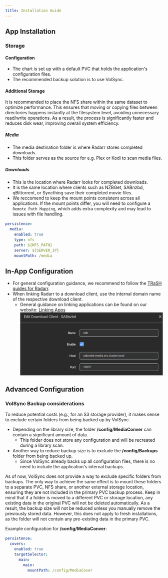 ```yaml
---
title: Installation Guide
---
```


## App Installation

### Storage

#### Configuration

 - The chart is set up with a default PVC that holds the application's configuration files.
 - The recommended backup solution is to use VolSync.

#### Additional Storage

It is recommended to place the NFS share within the same dataset to optimize performance. This ensures that moving or copying files between directories happens instantly at the filesystem level, avoiding unnecessary read/write operations. As a result, the process is significantly faster and reduces disk wear, improving overall system efficiency.

##### Media

- The media destination folder is where Radarr stores completed downloads.
- This folder serves as the source for e.g. Plex or Kodi to scan media files.

##### Downloads

- This is the location where Radarr looks for completed downloads.
- It is the same location where clients such as NZBGet, SABnzbd, qBittorrent, or Syncthing save their completed movie files.
- We reccomend to keep the mount points consistent across all applications. If the mount points differ, you will need to configure a `Remote Path Mapping`, which adds extra complexity and may lead to issues with file handling.

```yaml
persistence:
  media:
    enabled: true
    type: nfs
    path: ${NFS_PATH}
    server: ${SERVER_IP}
    mountPath: /media
```

## In-App Configuration

- For general configuration guidance, we recommend to follow the [TRaSH guides for Radarr](https://trash-guides.info/Radarr/).
- When linking Radarr to a download client, use the internal domain name of the respective download client.
  - General guidance on linking applications can be found on our website: [Linking Apps](/truecharts/truecharts/guides/linking-apps)
    </br>
    ![!Internal linking: SABnzbd](./img/sab_internal_link.png)


## Advanced Configuration

### VolSync Backup considerations

To reduce potential costs (e.g., for an S3 storage provider), it makes sense to exclude certain folders from being backed up by VolSync.
- Depending on the library size, the folder **/config/MediaConver** can contain a significant amount of data.
  - This folder does not store any configuration and will be recreated during a library scan.
- Another way to reduce backup size is to exclude the **/config/Backups** folder from being backed up.
  - Since VolSync already backs up all configuration files, there is no need to include the application's internal backups.

As of now, VolSync does not provide a way to exclude specific folders from backups. The only way to achieve the same effect is to mount these folders to a separate PVC, NFS share, or another external storage location, ensuring they are not included in the primary PVC backup process.
Keep in mind that if a folder is moved to a different PVC or storage location, any existing data in the original PVC will not be deleted automatically. As a result, the backup size will not be reduced unless you manually remove the previously stored data.
However, this does not apply to fresh installations, as the folder will not contain any pre-existing data in the primary PVC.

Example configuration for **/config/MediaConver**:
```yaml
persistence:
  covers:
    enabled: true
    targetSelector:
      main:
        main:
          mountPath: /config/MediaCover
```
